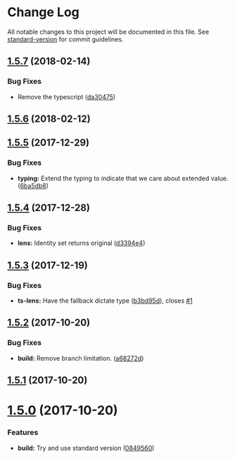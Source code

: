 # Change Log

All notable changes to this project will be documented in this file. See [standard-version](https://github.com/conventional-changelog/standard-version) for commit guidelines.

<a name="1.5.7"></a>
## [1.5.7](https://github.com/justmiller/ts-lens/compare/v1.5.6...v1.5.7) (2018-02-14)


### Bug Fixes

* Remove the typescript ([da30475](https://github.com/justmiller/ts-lens/commit/da30475))



<a name="1.5.6"></a>
## [1.5.6](https://github.com/justmiller/ts-lens/compare/v1.5.5...v1.5.6) (2018-02-12)



<a name="1.5.5"></a>
## [1.5.5](https://github.com/justmiller/ts-lens/compare/v1.5.4...v1.5.5) (2017-12-29)


### Bug Fixes

* **typing:** Extend the typing to indicate that we care about extended value. ([6ba5db8](https://github.com/justmiller/ts-lens/commit/6ba5db8))



<a name="1.5.4"></a>
## [1.5.4](https://github.com/justmiller/ts-lens/compare/v1.5.3...v1.5.4) (2017-12-28)


### Bug Fixes

* **lens:** Identity set returns original ([d3394e4](https://github.com/justmiller/ts-lens/commit/d3394e4))



<a name="1.5.3"></a>
## [1.5.3](https://github.com/justmiller/ts-lens/compare/v1.5.2...v1.5.3) (2017-12-19)


### Bug Fixes

* **ts-lens:** Have the fallback dictate type ([b3bd95d](https://github.com/justmiller/ts-lens/commit/b3bd95d)), closes [#1](https://github.com/justmiller/ts-lens/issues/1)



<a name="1.5.2"></a>
## [1.5.2](https://github.com/justmiller/ts-lens/compare/v1.5.1...v1.5.2) (2017-10-20)


### Bug Fixes

* **build:** Remove branch limitation. ([a68272d](https://github.com/justmiller/ts-lens/commit/a68272d))



<a name="1.5.1"></a>
## [1.5.1](https://github.com/justmiller/ts-lens/compare/v1.5.0...v1.5.1) (2017-10-20)



<a name="1.5.0"></a>
# [1.5.0](https://github.com/justmiller/ts-lens/compare/v1.4.0...v1.5.0) (2017-10-20)


### Features

* **build:** Try and use standard version ([0849560](https://github.com/justmiller/ts-lens/commit/0849560))
